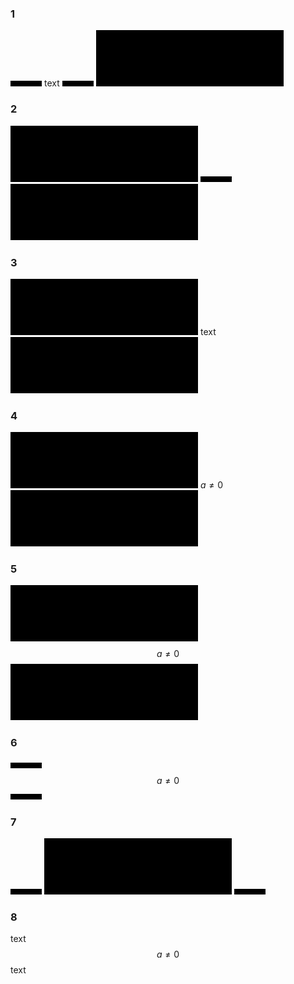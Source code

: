 ### 1

![](img/online.png) text ![](img/online.png) ![](img/not_online.png)

### 2

![](img/not_online.png) ![](img/online.png) ![](img/not_online.png)

### 3

![](img/not_online.png) text ![](img/not_online.png)

### 4

![](img/not_online.png) $a \ne 0$ ![](img/not_online.png)

### 5

![](img/not_online.png) $$a \ne 0$$ ![](img/not_online.png)

### 6

![](img/online.png) $$a \ne 0$$ ![](img/online.png)

### 7

![](img/online.png) ![](img/not_online.png) ![](img/online.png)

### 8

text $$a \ne 0$$ text
